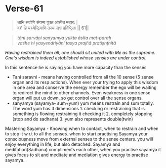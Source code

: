# Verse-61

> तानि सर्वाणि संयम्य युक्त आसीत मत्पर: |  
वशे हि यस्येन्द्रियाणि तस्य प्रज्ञा प्रतिष्ठिता || 61||

> *tāni sarvāṇi sanyamya yukta āsīta mat-paraḥ  
vaśhe hi yasyendriyāṇi tasya prajñā pratiṣhṭhitā*

*Having restrained them all, one should
sit united with Me as the supreme. One's wisdom is indeed
established whose senses are under control.* 

In this sentence he is saying you have more capacity than the senses 
- Tani saravni - means having controlled from all the 10 sense (5 sense organ and its resp actions). When ever your trying to apply this wisdom in one area and conserve the energy remember the ego will be waiting to redirect the mind to other channels. Even weakness in one sense organ will put us down, so get control over all the sense organs.
- sanyamya (sayamya- sum+yum) yum means restrain and sum totally. The word yum has 3 dimensions 
		1. checking or restraining that is something is flowing restraining it checking it 
		2. completely stopping (stop and do sadhana)
		3. yum also represents double(twin)

Mastering Sayamya - Knowing when to contact, when to restrain and when to stop it  w.r.t to all the senses. 
when to start practising Sayamya your consciousness move from external senses to the sense centers. you will enjoy everything in life, but also detached. 
Sayamya and meditation(Sadhana) compliments each other, when you practise sayamya it gives focus to sit and meditate and mediation gives energy to practise sayamya.



<!--stackedit_data:
eyJoaXN0b3J5IjpbLTYyNDM0MTY1NywxMDIxMDAwMzk3LDE5Nz
A5NDc2NjYsOTEzMTM0NDQyLDIwNDM0NTUwNTEsNTQ5OTY5Mjg3
LC0xNjYyOTY5NSwtODA5MjYyOTgxLC0yMDE0OTM0NzA2LDE0Mz
Q0MTIyODQsLTUzOTA4NjAwNF19
-->